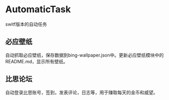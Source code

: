 # AutomaticTask
switf版本的自动任务



## 必应壁纸

自动抓取必应壁纸，保存数据到bing-wallpaper.json中。更新必应壁纸模块中的README.md，显示所有壁纸。



## 比思论坛

自动登录比思账号，签到，发表评论，日志等，用于赚取每天的金币和威望。
